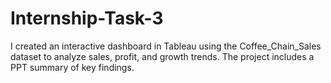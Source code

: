 # Internship-Task-3
I created an interactive dashboard in Tableau using the Coffee_Chain_Sales dataset to analyze sales, profit, and growth trends. The project includes a PPT summary of key findings.
